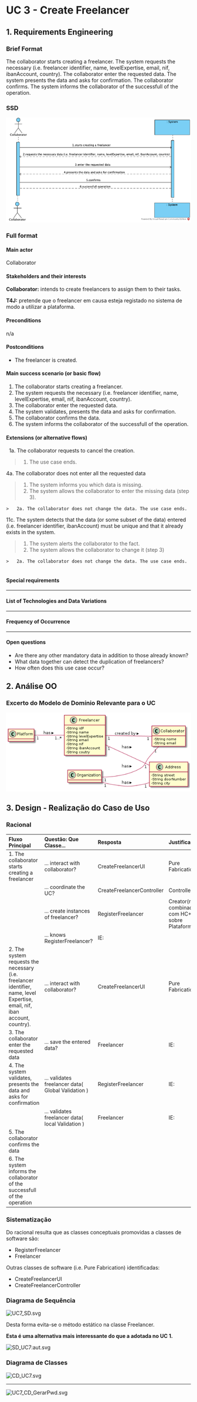 # UC 3 - Create Freelancer

## 1. Requirements Engineering

### Brief Format
The collaborator starts creating a freelancer. The system requests the necessary (i.e. freelancer identifier, name, levelExpertise, email, nif, ibanAccount, country). The collaborator enter the requested data. The system presents the data and asks for confirmation. The collaborator confirms. The system informs the collaborator of the successfull of the operation.


### SSD
![UC3_SSD.png](UC3_SSD.png)


### Full format

#### Main actor
Collaborator

#### Stakeholders and their interests

**Collaborator:** intends to create freelancers to assign them to their tasks.

**T4J:** pretende que o freelancer em causa esteja registado no sistema de modo a utilizar a plataforma.

#### Preconditions

n/a

#### Postconditions

* The freelancer is created.


#### Main success scenario (or basic flow)

1. The collaborator starts creating a freelancer.
2. The system requests the necessary (i.e. freelancer identifier, name, levelExpertise, email, nif, ibanAccount, country).
3. The collaborator enter the requested data. 
4. The system validates, presents the data and asks for confirmation.
5. The collaborator confirms the data.
6. The system informs the collaborator of the successfull of the operation.


#### Extensions (or alternative flows)
 
1a. The collaborator requests to cancel the creation.
>    1. The use case ends.


4a. The collaborator does not enter all the requested data
>    1. The system informs you which data is missing.
>    2. The system allows the collaborator to enter the missing data (step 3).
>
	>	2a. The collaborator does not change the data. The use case ends.

11c. The system detects that the data (or some subset of the data) entered (i.e. freelancer identifier, ibanAccount) must be unique and that it already exists in the system.
>    1. The system alerts the collaborator to the fact.
>    2. The system allows the collaborator to change it (step 3)
>
	>	2a. The collaborator does not change the data. The use case ends.
     



#### Special requirements
--------------------

#### List of Technologies and Data Variations
--------------------

#### Frequency of Occurrence
--------------------

#### Open questions

* Are there any other mandatory data in addition to those already known?
* What data together can detect the duplication of freelancers?
* How often does this use case occur?
 
## 2. Análise OO

### Excerto do Modelo de Domínio Relevante para o UC

![UC3_MD.png](UC3_MD.png)


## 3. Design - Realização do Caso de Uso

### Racional

| Fluxo Principal | Questão: Que Classe... | Resposta  | Justificação  |
|:--------------  |:---------------------- |:----------|:---------------------------- |
|1. The collaborator starts creating a freelancer |... interact with collaborator?| CreateFreelancerUI |Pure Fabrication|
| |... coordinate the UC?| CreateFreelancerController |Controller|
| |... create instances of freelancer?|RegisterFreelancer|Creator(regra1) combinado com HC+LC sobre Plataforma.|
| |... knows RegisterFreelancer?| IE:
|2. The system requests the necessary (i.e. freelancer identifier, name, level Expertise, email, nif, iban account, country).|... interact with collaborator?| CreateFreelancerUI |Pure Fabrication|
|3. The collaborator enter the requested data|... save the entered data?|Freelancer|IE:|
|4. The system validates, presents the data and asks for confirmation |... validates freelancer data( Global Validation )|RegisterFreelancer| IE: |
| |... validates freelancer data( local Validation )|Freelancer| IE: |
|5. The collaborator confirms the data |||  |
|6. The system informs the collaborator of the successfull of the operation||| |


### Sistematização ##

 Do racional resulta que as classes conceptuais promovidas a classes de software são:

 * RegisterFreelancer
 * Freelancer

Outras classes de software (i.e. Pure Fabrication) identificadas:  

 * CreateFreelancerUI  
 * CreateFreelancerController



###	Diagrama de Sequência

![UC7_SD.svg](UC07_SD.svg)



Desta forma evita-se o método estático na classe Freelancer.

**Esta é uma alternativa mais interessante do que a adotada no UC 1.**


![SD_UC7:aut.svg](UC7_SD_aut.svg)


###	Diagrama de Classes

![CD_UC7.svg](UC7_CD.svg)

---

![UC7_CD_GerarPwd.svg](UC7_CD_GerarPwd.svg)
